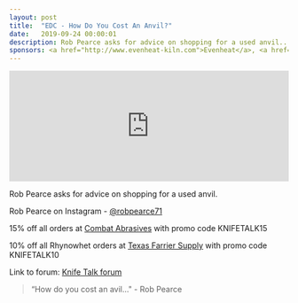 ```yaml
---
layout: post
title:  "EDC - How Do You Cost An Anvil?"
date:   2019-09-24 00:00:01
description: Rob Pearce asks for advice on shopping for a used anvil.. 
sponsors: <a href="http://www.evenheat-kiln.com">Evenheat</a>, <a href="http://www.combatabrasives.com">Combat Abrasives</a>, <a href="https://www.indasa-abrasives.com">IndasaUSA</a>, and <a href="http://www.texasfarriersupply.com">Texas Farrier Supply</a>.
---
```

                
<iframe height="200px" width="100%" frameborder="no" scrolling="no" seamless src="https://player.simplecast.com/3f4bdb0a-59a9-4aca-a14e-c81a53aebfa6?dark=false"></iframe>

Rob Pearce asks for advice on shopping for a used anvil.        

            
  


Rob Pearce on Instagram - <a href="https://www.instagram.com/robpearce71">@robpearce71</a>









  
15% off all orders at  <a href="http://www.combatabrasives.com">Combat Abrasives</a> with promo code KNIFETALK15

10% off all Rhynowhet orders at  <a href="http://www.texasfarriersupply.com">Texas Farrier Supply</a> with promo code KNIFETALK10
 

   
  

Link to forum: <a href="http://forum.knifetalk.net">Knife Talk forum</a>




 


<blockquote class="largeQuote">“How do you cost an avil..." - Rob Pearce</blockquote>



